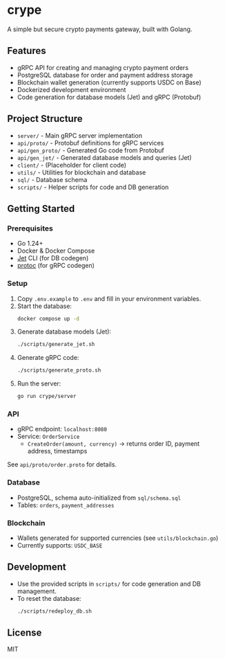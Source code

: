 # crype

A simple but secure crypto payments gateway, built with Golang.

## Features

- gRPC API for creating and managing crypto payment orders
- PostgreSQL database for order and payment address storage
- Blockchain wallet generation (currently supports USDC on Base)
- Dockerized development environment
- Code generation for database models (Jet) and gRPC (Protobuf)

## Project Structure

- `server/` - Main gRPC server implementation
- `api/proto/` - Protobuf definitions for gRPC services
- `api/gen_proto/` - Generated Go code from Protobuf
- `api/gen_jet/` - Generated database models and queries (Jet)
- `client/` - (Placeholder for client code)
- `utils/` - Utilities for blockchain and database
- `sql/` - Database schema
- `scripts/` - Helper scripts for code and DB generation

## Getting Started

### Prerequisites

- Go 1.24+
- Docker & Docker Compose
- [Jet](https://github.com/go-jet/jet) CLI (for DB codegen)
- [protoc](https://grpc.io/docs/protoc-installation/) (for gRPC codegen)

### Setup

1. Copy `.env.example` to `.env` and fill in your environment variables.
2. Start the database:
   ```sh
   docker compose up -d
   ```
3. Generate database models (Jet):
   ```sh
   ./scripts/generate_jet.sh
   ```
4. Generate gRPC code:
   ```sh
   ./scripts/generate_proto.sh
   ```
5. Run the server:
   ```sh
   go run crype/server
   ```

### API

- gRPC endpoint: `localhost:8080`
- Service: `OrderService`
  - `CreateOrder(amount, currency)` → returns order ID, payment address, timestamps

See `api/proto/order.proto` for details.

### Database

- PostgreSQL, schema auto-initialized from `sql/schema.sql`
- Tables: `orders`, `payment_addresses`

### Blockchain

- Wallets generated for supported currencies (see `utils/blockchain.go`)
- Currently supports: `USDC_BASE`

## Development

- Use the provided scripts in `scripts/` for code generation and DB management.
- To reset the database:
  ```sh
  ./scripts/redeploy_db.sh
  ```

## License

MIT
